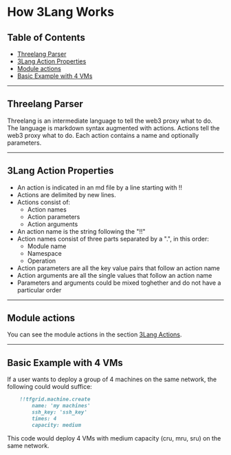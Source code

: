 <h1> How 3Lang Works </h1>

<h2> Table of Contents </h2>

- [Threelang Parser](#threelang-parser)
- [3Lang Action Properties](#3lang-action-properties)
- [Module actions](#module-actions)
- [Basic Example with 4 VMs](#basic-example-with-4-vms)

***

## Threelang Parser

Threelang is an intermediate language to tell the web3 proxy what to do. The language is markdown syntax augmented with actions. Actions tell the web3 proxy what to do. Each action contains a name and optionally parameters.

***

## 3Lang Action Properties

- An action is indicated in an md file by a line starting with !!
- Actions are delimited by new lines.
- Actions consist of:
  - Action names
  - Action parameters
  - Action arguments
- An action name is the string following the "!!"
- Action names consist of three parts separated by a ".", in this order:
  - Module name
  - Namespace
  - Operation
- Action parameters are all the key value pairs that follow an action name
- Action arguments are all the single values that follow an action name
- Parameters and arguments could be mixed toghether and do not have a particular order

***

## Module actions

You can see the module actions in the section [3Lang Actions](./3lang_actions/3lang_actions.md).

***

## Basic Example with 4 VMs

If a user wants to deploy a group of 4 machines on the same network, the following could would suffice:

```md
    !!tfgrid.machine.create
        name: 'my machines'
        ssh_key: 'ssh_key'
        times: 4
        capacity: medium
```

This code would deploy 4 VMs with medium capacity (cru, mru, sru) on the same network.